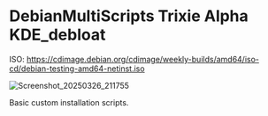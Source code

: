 # DebianMultiScripts Trixie Alpha KDE_debloat

ISO: https://cdimage.debian.org/cdimage/weekly-builds/amd64/iso-cd/debian-testing-amd64-netinst.iso

![Screenshot_20250326_211755](https://github.com/user-attachments/assets/1fd8db37-0854-46cd-8222-2959b45fbf86)

Basic custom installation scripts.

